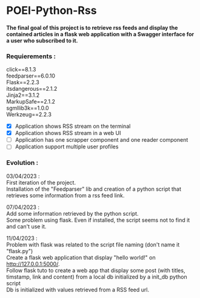 # POEI-Python-Rss

#### The final goal of this project is to retrieve rss feeds and display the contained articles in a flask web application with a Swagger interface for a user who subscribed to it.

### Requierements :
click==8.1.3<br>
feedparser==6.0.10<br>
Flask==2.2.3<br>
itsdangerous==2.1.2<br>
Jinja2==3.1.2<br>
MarkupSafe==2.1.2<br>
sgmllib3k==1.0.0<br>
Werkzeug==2.2.3<br>

- [x]  Application shows RSS stream on the terminal
- [x]  Application shows RSS stream in a web UI
- [ ]  Application has one scrapper component and one reader component
- [ ]  Application support multiple user profiles

### Evolution :

03/04/2023 : <br>
First iteration of the project. <br>
Installation of the "Feedparser" lib and creation of a python script that retrieves some information from a rss feed link.<br>

07/04/2023 : <br>
Add some information retrieved by the python script.<br>
Some problem using flask. Even if installed, the script seems not to find it and can't use it. <br>

11/04/2023 : <br>
Problem with flask was related to the script file naming (don't name it "flask.py")<br>
Create a flask web application that display "hello world!" on http://127.0.0.1:5000/. <br>
Follow flask tuto to create a web app that display some post (with titles, timstamp, link and content) from a local db initialized by a init_db python script<br>
Db is initialized with values retrieved from a RSS feed url.<br>
